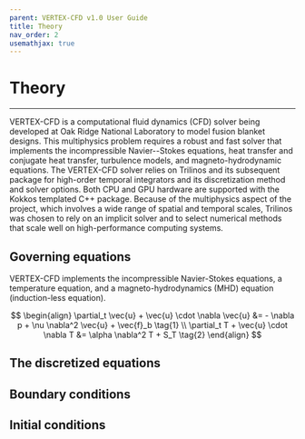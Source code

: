 ```yaml
---
parent: VERTEX-CFD v1.0 User Guide
title: Theory
nav_order: 2
usemathjax: true
---
```


# Theory

---
VERTEX-CFD is a computational fluid dynamics (CFD) solver being developed at Oak Ridge National Laboratory to model fusion blanket designs. This multiphysics problem requires a robust and fast solver that implements the incompressible Navier--Stokes equations, heat transfer and conjugate heat transfer, turbulence models, and magneto-hydrodynamic equations. The VERTEX-CFD solver relies on Trilinos and its subsequent package for high-order temporal integrators and its discretization method and solver options. Both CPU and GPU hardware are supported with the Kokkos templated C++ package. Because of the multiphysics aspect of the project, which involves a wide range of spatial and temporal scales, Trilinos was chosen to rely on an implicit solver and to select numerical methods that scale well on high-performance computing systems.

## Governing equations

VERTEX-CFD implements the incompressible Navier-Stokes equations, a temperature equation, and a magneto-hydrodynamics (MHD) equation (induction-less equation).

$$
\begin{align}
    \partial_t \vec{u} + \vec{u} \cdot \nabla \vec{u} &= - \nabla p + \nu \nabla^2 \vec{u} + \vec{f}_b \tag{1} \\
    \partial_t T + \vec{u} \cdot \nabla T &= \alpha \nabla^2 T + S_T \tag{2}
\end{align}
$$


## The discretized equations

## Boundary conditions

## Initial conditions
